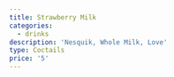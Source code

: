 ```yaml
---
title: Strawberry Milk
categories:
  - drinks
description: 'Nesquik, Whole Milk, Love'
type: Coctails
price: '5'
---
```


